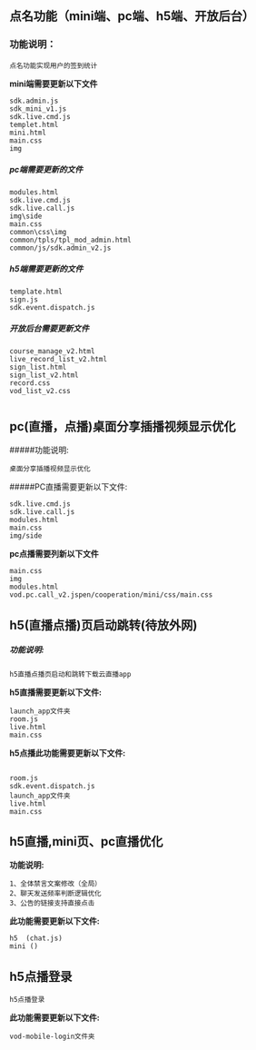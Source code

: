 

## 点名功能（mini端、pc端、h5端、开放后台）

### 功能说明：

```
点名功能实现用户的签到统计
```

**mini端需要更新以下文件**

```
sdk.admin.js
sdk_mini_v1.js
sdk.live.cmd.js
templet.html
mini.html
main.css
img
```

##### pc端需要更新的文件

```
modules.html
sdk.live.cmd.js
sdk.live.call.js
img\side
main.css
common\css\img
common/tpls/tpl_mod_admin.html
common/js/sdk.admin_v2.js
```

##### h5端需要更新的文件

```
template.html
sign.js
sdk.event.dispatch.js
```

##### 开放后台需要更新文件

```
course_manage_v2.html
live_record_list_v2.html
sign_list.html
sign_list_v2.html
record.css
vod_list_v2.css
```

# 

## pc(直播，点播)桌面分享插播视频显示优化

#####功能说明:

	桌面分享插播视频显示优化

#####PC直播需要更新以下文件:

	sdk.live.cmd.js
	sdk.live.call.js
	modules.html
	main.css
	img/side

**pc点播需要列新以下文件**

```
main.css
img
modules.html
vod.pc.call_v2.jspen/cooperation/mini/css/main.css
```



## **h5(直播点播)页启动跳转(待放外网)**

##### 功能说明:

```
h5直播点播页启动和跳转下载云直播app
```

**h5直播需要更新以下文件:**

```
launch_app文件夹
room.js
live.html
main.css
```

**h5点播此功能需要更新以下文件:**

```

room.js
sdk.event.dispatch.js
launch_app文件夹
live.html
main.css
```

## h5直播,mini页、pc直播优化

**功能说明:**

```
1、全体禁言文案修改（全局）
2、聊天发送频率判断逻辑优化
3、公告的链接支持直接点击
```

**此功能需要更新以下文件:**

```
h5  (chat.js)
mini ()
```
### 

## h5点播登录

```
h5点播登录
```

**此功能需要更新以下文件:**

```
vod-mobile-login文件夹
```
